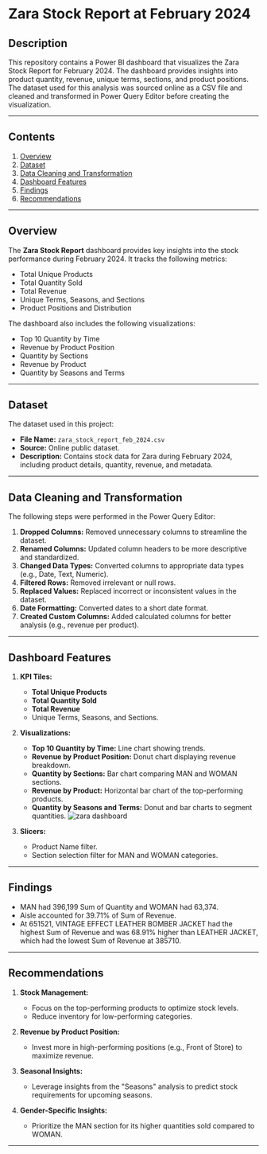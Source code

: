# Zara Stock Report at February 2024

## Description
This repository contains a Power BI dashboard that visualizes the Zara Stock Report for February 2024. The dashboard provides insights into product quantity, revenue, unique terms, sections, and product positions. The dataset used for this analysis was sourced online as a CSV file and cleaned and transformed in Power Query Editor before creating the visualization.

---

## Contents
1. [Overview](#overview)
2. [Dataset](#dataset)
3. [Data Cleaning and Transformation](#data-cleaning-and-transformation)
4. [Dashboard Features](#dashboard-features)
5. [Findings](#findings)
6. [Recommendations](#recommendations)

---

## Overview
The **Zara Stock Report** dashboard provides key insights into the stock performance during February 2024. It tracks the following metrics:
- Total Unique Products
- Total Quantity Sold
- Total Revenue
- Unique Terms, Seasons, and Sections
- Product Positions and Distribution

The dashboard also includes the following visualizations:
- Top 10 Quantity by Time
- Revenue by Product Position
- Quantity by Sections
- Revenue by Product
- Quantity by Seasons and Terms

---

## Dataset
The dataset used in this project:
- **File Name:** `zara_stock_report_feb_2024.csv`
- **Source:** Online public dataset.
- **Description:** Contains stock data for Zara during February 2024, including product details, quantity, revenue, and metadata.

---

## Data Cleaning and Transformation
The following steps were performed in the Power Query Editor:
1. **Dropped Columns:** Removed unnecessary columns to streamline the dataset.
2. **Renamed Columns:** Updated column headers to be more descriptive and standardized.
3. **Changed Data Types:** Converted columns to appropriate data types (e.g., Date, Text, Numeric).
4. **Filtered Rows:** Removed irrelevant or null rows.
5. **Replaced Values:** Replaced incorrect or inconsistent values in the dataset.
6. **Date Formatting:** Converted dates to a short date format.
7. **Created Custom Columns:** Added calculated columns for better analysis (e.g., revenue per product).

---

## Dashboard Features
1. **KPI Tiles:**
   - **Total Unique Products**
   - **Total Quantity Sold**
   - **Total Revenue**
   - Unique Terms, Seasons, and Sections.

2. **Visualizations:**
   - **Top 10 Quantity by Time:** Line chart showing trends.
   - **Revenue by Product Position:** Donut chart displaying revenue breakdown.
   - **Quantity by Sections:** Bar chart comparing MAN and WOMAN sections.
   - **Revenue by Product:** Horizontal bar chart of the top-performing products.
   - **Quantity by Seasons and Terms:** Donut and bar charts to segment quantities.
     ![zara dashboard](https://github.com/user-attachments/assets/a9b89c96-3cff-486a-9400-aaa5b7454232)


3. **Slicers:**
   - Product Name filter.
   - Section selection filter for MAN and WOMAN categories.

---

## Findings
  - ﻿MAN had 396,199 Sum of Quantity and WOMAN had 63,374.
  - Aisle accounted for 39.71% of Sum of Revenue.
  - At 651521, VINTAGE EFFECT LEATHER BOMBER JACKET had the highest Sum of Revenue and was 68.91% higher than LEATHER JACKET, which had the lowest Sum of Revenue at 385710.

---

## Recommendations
1. **Stock Management:**
   - Focus on the top-performing products to optimize stock levels.
   - Reduce inventory for low-performing categories.

2. **Revenue by Product Position:**
   - Invest more in high-performing positions (e.g., Front of Store) to maximize revenue.

3. **Seasonal Insights:**
   - Leverage insights from the "Seasons" analysis to predict stock requirements for upcoming seasons.

4. **Gender-Specific Insights:**
   - Prioritize the MAN section for its higher quantities sold compared to WOMAN.

---
